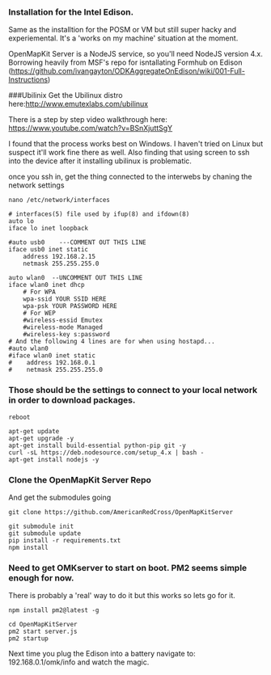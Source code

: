 
### Installation for the Intel Edison.
Same as the installtion for the POSM or VM but still super hacky and experiemental. 
It's a 'works on my machine' situation at the moment. 


OpenMapKit Server is a NodeJS service, so you'll need NodeJS version 4.x.
Borrowing heavily from MSF's repo for isntallating Formhub on Edison (https://github.com/ivangayton/ODKAggregateOnEdison/wiki/001-Full-Instructions)

###Ubilinix
Get the Ubilinux distro here:http://www.emutexlabs.com/ubilinux

There is a step by step video walkthrough here: https://www.youtube.com/watch?v=BSnXjuttSgY

I found that the process works best on Windows. I haven't tried on Linux but suspect it'll work fine there as well. Also finding that using screen to ssh into the device after it installing ubilinux is problematic. 

once you ssh in, get the thing connected to the interwebs by chaning the network settings

```
nano /etc/network/interfaces

# interfaces(5) file used by ifup(8) and ifdown(8)
auto lo
iface lo inet loopback

#auto usb0    ---COMMENT OUT THIS LINE
iface usb0 inet static
    address 192.168.2.15
    netmask 255.255.255.0

auto wlan0  --UNCOMMENT OUT THIS LINE
iface wlan0 inet dhcp
    # For WPA
    wpa-ssid YOUR SSID HERE
    wpa-psk YOUR PASSWORD HERE
    # For WEP
    #wireless-essid Emutex
    #wireless-mode Managed
    #wireless-key s:password
# And the following 4 lines are for when using hostapd...
#auto wlan0
#iface wlan0 inet static
#    address 192.168.0.1
#    netmask 255.255.255.0
```

### Those should be the settings to connect to your local network in order to download packages. 


```
reboot

apt-get update
apt-get upgrade -y
apt-get install build-essential python-pip git -y
curl -sL https://deb.nodesource.com/setup_4.x | bash -
apt-get install nodejs -y

```
### Clone the OpenMapKit Server Repo
And get the submodules going

```
git clone https://github.com/AmericanRedCross/OpenMapKitServer

git submodule init
git submodule update
pip install -r requirements.txt
npm install
```

### Need to get OMKserver to start on boot. PM2 seems simple enough for now.
There is probably a 'real' way to do it but this works so lets go for it. 

```
npm install pm2@latest -g

cd OpenMapKitServer
pm2 start server.js
pm2 startup
```

Next time you plug the Edison into a battery navigate to:
 192.168.0.1/omk/info 
 and watch the magic.  

